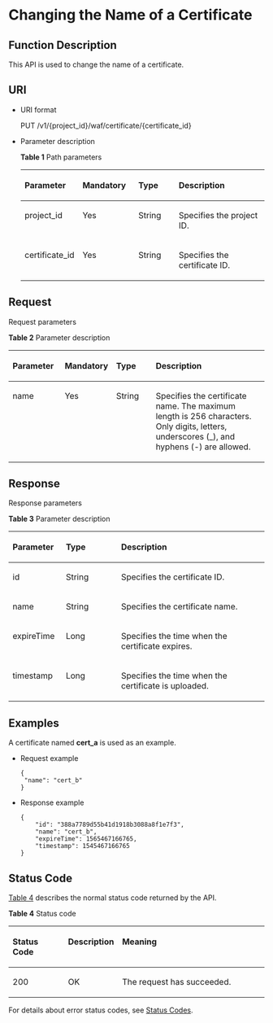 # Changing the Name of a Certificate<a name="EN-US_TOPIC_0193631186"></a>

## Function Description<a name="section5909008"></a>

This API is used to change the name of a certificate.

## URI<a name="section53181073"></a>

-   URI format

    PUT  /v1/\{project\_id\}/waf/certificate/\{certificate\_id\}

-   Parameter description

    **Table  1**  Path parameters

    <a name="table6333726152318"></a>
    <table><thead align="left"><tr id="row16331202682317"><th class="cellrowborder" valign="top" width="19.538046195380463%" id="mcps1.2.5.1.1"><p id="p73311326162320"><a name="p73311326162320"></a><a name="p73311326162320"></a><strong id="b227061152517"><a name="b227061152517"></a><a name="b227061152517"></a>Parameter</strong></p>
    </th>
    <th class="cellrowborder" valign="top" width="23.31766823317668%" id="mcps1.2.5.1.2"><p id="p1333162616234"><a name="p1333162616234"></a><a name="p1333162616234"></a><strong id="b1977525605112"><a name="b1977525605112"></a><a name="b1977525605112"></a>Mandatory</strong></p>
    </th>
    <th class="cellrowborder" valign="top" width="17.348265173482652%" id="mcps1.2.5.1.3"><p id="p18331102622313"><a name="p18331102622313"></a><a name="p18331102622313"></a><strong id="b101611134259"><a name="b101611134259"></a><a name="b101611134259"></a>Type</strong></p>
    </th>
    <th class="cellrowborder" valign="top" width="39.796020397960206%" id="mcps1.2.5.1.4"><p id="p1133116269234"><a name="p1133116269234"></a><a name="p1133116269234"></a><strong id="b7146161414255"><a name="b7146161414255"></a><a name="b7146161414255"></a>Description</strong></p>
    </th>
    </tr>
    </thead>
    <tbody><tr id="row173335264239"><td class="cellrowborder" valign="top" width="19.538046195380463%" headers="mcps1.2.5.1.1 "><p id="p13311626142316"><a name="p13311626142316"></a><a name="p13311626142316"></a>project_id</p>
    </td>
    <td class="cellrowborder" valign="top" width="23.31766823317668%" headers="mcps1.2.5.1.2 "><p id="p1033312692319"><a name="p1033312692319"></a><a name="p1033312692319"></a>Yes</p>
    </td>
    <td class="cellrowborder" valign="top" width="17.348265173482652%" headers="mcps1.2.5.1.3 "><p id="p933392672311"><a name="p933392672311"></a><a name="p933392672311"></a>String</p>
    </td>
    <td class="cellrowborder" valign="top" width="39.796020397960206%" headers="mcps1.2.5.1.4 "><p id="p73336265234"><a name="p73336265234"></a><a name="p73336265234"></a>Specifies the project ID.</p>
    </td>
    </tr>
    <tr id="row24271533411"><td class="cellrowborder" valign="top" width="19.538046195380463%" headers="mcps1.2.5.1.1 "><p id="p14381533410"><a name="p14381533410"></a><a name="p14381533410"></a>certificate_id</p>
    </td>
    <td class="cellrowborder" valign="top" width="23.31766823317668%" headers="mcps1.2.5.1.2 "><p id="p94315154342"><a name="p94315154342"></a><a name="p94315154342"></a>Yes</p>
    </td>
    <td class="cellrowborder" valign="top" width="17.348265173482652%" headers="mcps1.2.5.1.3 "><p id="p1844191515349"><a name="p1844191515349"></a><a name="p1844191515349"></a>String</p>
    </td>
    <td class="cellrowborder" valign="top" width="39.796020397960206%" headers="mcps1.2.5.1.4 "><p id="p3441915153410"><a name="p3441915153410"></a><a name="p3441915153410"></a>Specifies the certificate ID.</p>
    </td>
    </tr>
    </tbody>
    </table>


## Request<a name="section8867609"></a>

Request parameters

**Table  2**  Parameter description

<a name="table848611508595"></a>
<table><thead align="left"><tr id="row848645016598"><th class="cellrowborder" valign="top" width="20.580000000000002%" id="mcps1.2.5.1.1"><p id="p14736601303"><a name="p14736601303"></a><a name="p14736601303"></a><strong id="b105911739192512"><a name="b105911739192512"></a><a name="b105911739192512"></a>Parameter</strong></p>
</th>
<th class="cellrowborder" valign="top" width="15.2%" id="mcps1.2.5.1.2"><p id="p1738801502"><a name="p1738801502"></a><a name="p1738801502"></a><strong id="b1977525605112_1"><a name="b1977525605112_1"></a><a name="b1977525605112_1"></a>Mandatory</strong></p>
</th>
<th class="cellrowborder" valign="top" width="16.06%" id="mcps1.2.5.1.3"><p id="p197387015014"><a name="p197387015014"></a><a name="p197387015014"></a><strong id="b101611134259_1"><a name="b101611134259_1"></a><a name="b101611134259_1"></a>Type</strong></p>
</th>
<th class="cellrowborder" valign="top" width="48.16%" id="mcps1.2.5.1.4"><p id="p16740904018"><a name="p16740904018"></a><a name="p16740904018"></a><strong id="b344374752518"><a name="b344374752518"></a><a name="b344374752518"></a>Description</strong></p>
</th>
</tr>
</thead>
<tbody><tr id="row048655010593"><td class="cellrowborder" valign="top" width="20.580000000000002%" headers="mcps1.2.5.1.1 "><p id="p12742601105"><a name="p12742601105"></a><a name="p12742601105"></a>name</p>
</td>
<td class="cellrowborder" valign="top" width="15.2%" headers="mcps1.2.5.1.2 "><p id="p5745110902"><a name="p5745110902"></a><a name="p5745110902"></a>Yes</p>
</td>
<td class="cellrowborder" valign="top" width="16.06%" headers="mcps1.2.5.1.3 "><p id="p6746140305"><a name="p6746140305"></a><a name="p6746140305"></a>String</p>
</td>
<td class="cellrowborder" valign="top" width="48.16%" headers="mcps1.2.5.1.4 "><p id="p4746801001"><a name="p4746801001"></a><a name="p4746801001"></a>Specifies the certificate name. The maximum length is 256 characters. Only digits, letters, underscores (_), and hyphens (-) are allowed.</p>
</td>
</tr>
</tbody>
</table>

## Response<a name="section12699617"></a>

Response parameters

**Table  3**  Parameter description

<a name="table58327572"></a>
<table><thead align="left"><tr id="row12075850"><th class="cellrowborder" valign="top" width="20.810000000000002%" id="mcps1.2.4.1.1"><p id="p38619773"><a name="p38619773"></a><a name="p38619773"></a><strong id="b188104599258"><a name="b188104599258"></a><a name="b188104599258"></a>Parameter</strong></p>
</th>
<th class="cellrowborder" valign="top" width="21.58%" id="mcps1.2.4.1.2"><p id="p41193880"><a name="p41193880"></a><a name="p41193880"></a><strong id="b1967715082616"><a name="b1967715082616"></a><a name="b1967715082616"></a>Type</strong></p>
</th>
<th class="cellrowborder" valign="top" width="57.60999999999999%" id="mcps1.2.4.1.3"><p id="p48369988"><a name="p48369988"></a><a name="p48369988"></a><strong id="b96698111268"><a name="b96698111268"></a><a name="b96698111268"></a>Description</strong></p>
</th>
</tr>
</thead>
<tbody><tr id="row32676712"><td class="cellrowborder" valign="top" width="20.810000000000002%" headers="mcps1.2.4.1.1 "><p id="p29567983"><a name="p29567983"></a><a name="p29567983"></a>id</p>
</td>
<td class="cellrowborder" valign="top" width="21.58%" headers="mcps1.2.4.1.2 "><p id="p46196443"><a name="p46196443"></a><a name="p46196443"></a>String</p>
</td>
<td class="cellrowborder" valign="top" width="57.60999999999999%" headers="mcps1.2.4.1.3 "><p id="p50924436"><a name="p50924436"></a><a name="p50924436"></a>Specifies the certificate ID.</p>
</td>
</tr>
<tr id="row55666745"><td class="cellrowborder" valign="top" width="20.810000000000002%" headers="mcps1.2.4.1.1 "><p id="p12712463"><a name="p12712463"></a><a name="p12712463"></a>name</p>
</td>
<td class="cellrowborder" valign="top" width="21.58%" headers="mcps1.2.4.1.2 "><p id="p23076582"><a name="p23076582"></a><a name="p23076582"></a>String</p>
</td>
<td class="cellrowborder" valign="top" width="57.60999999999999%" headers="mcps1.2.4.1.3 "><p id="p57263845"><a name="p57263845"></a><a name="p57263845"></a>Specifies the certificate name.</p>
</td>
</tr>
<tr id="row944795925117"><td class="cellrowborder" valign="top" width="20.810000000000002%" headers="mcps1.2.4.1.1 "><p id="p466545510448"><a name="p466545510448"></a><a name="p466545510448"></a>expireTime</p>
</td>
<td class="cellrowborder" valign="top" width="21.58%" headers="mcps1.2.4.1.2 "><p id="p11665125516444"><a name="p11665125516444"></a><a name="p11665125516444"></a>Long</p>
</td>
<td class="cellrowborder" valign="top" width="57.60999999999999%" headers="mcps1.2.4.1.3 "><p id="p17665655174419"><a name="p17665655174419"></a><a name="p17665655174419"></a>Specifies the time when the certificate expires.</p>
</td>
</tr>
<tr id="row3173155443810"><td class="cellrowborder" valign="top" width="20.810000000000002%" headers="mcps1.2.4.1.1 "><p id="p017335443813"><a name="p017335443813"></a><a name="p017335443813"></a>timestamp</p>
</td>
<td class="cellrowborder" valign="top" width="21.58%" headers="mcps1.2.4.1.2 "><p id="p1917365413819"><a name="p1917365413819"></a><a name="p1917365413819"></a>Long</p>
</td>
<td class="cellrowborder" valign="top" width="57.60999999999999%" headers="mcps1.2.4.1.3 "><p id="p1117335413388"><a name="p1117335413388"></a><a name="p1117335413388"></a>Specifies the time when the certificate is uploaded.</p>
</td>
</tr>
</tbody>
</table>

## Examples<a name="section15246722163414"></a>

A certificate named  **cert\_a**  is used as an example.

-   Request example

    ```
    {
     "name": "cert_b"
    }
    ```


-   Response example

    ```
    {
        "id": "388a7789d55b41d1918b3088a8f1e7f3",
        "name": "cert_b",
        "expireTime": 1565467166765,
        "timestamp": 1545467166765
    }
    ```


## Status Code<a name="section47187690"></a>

[Table 4](#en-us_topic_0193631139_t82c3440f3efb42a38b9d4dc4011a33d0)  describes the normal status code returned by the API.

**Table  4**  Status code

<a name="en-us_topic_0193631139_t82c3440f3efb42a38b9d4dc4011a33d0"></a>
<table><thead align="left"><tr id="en-us_topic_0193631139_r3d6e2f205c444705bdbb9daaac74e575"><th class="cellrowborder" valign="top" width="22%" id="mcps1.2.4.1.1"><p id="en-us_topic_0193631139_af3c4073076f24eca88d94e3fa1effdc6"><a name="en-us_topic_0193631139_af3c4073076f24eca88d94e3fa1effdc6"></a><a name="en-us_topic_0193631139_af3c4073076f24eca88d94e3fa1effdc6"></a>Status Code</p>
</th>
<th class="cellrowborder" valign="top" width="19.41%" id="mcps1.2.4.1.2"><p id="en-us_topic_0193631139_en-us_topic_0144911667_p4531342288"><a name="en-us_topic_0193631139_en-us_topic_0144911667_p4531342288"></a><a name="en-us_topic_0193631139_en-us_topic_0144911667_p4531342288"></a>Description</p>
</th>
<th class="cellrowborder" valign="top" width="58.589999999999996%" id="mcps1.2.4.1.3"><p id="en-us_topic_0193631139_ada185614bba24140995b8123b3e9faa8"><a name="en-us_topic_0193631139_ada185614bba24140995b8123b3e9faa8"></a><a name="en-us_topic_0193631139_ada185614bba24140995b8123b3e9faa8"></a>Meaning</p>
</th>
</tr>
</thead>
<tbody><tr id="en-us_topic_0193631139_rc7b2adc390904a1ba79e303017797786"><td class="cellrowborder" valign="top" width="22%" headers="mcps1.2.4.1.1 "><p id="en-us_topic_0193631139_a93f3895d44bb4226934cc626ac50e37b"><a name="en-us_topic_0193631139_a93f3895d44bb4226934cc626ac50e37b"></a><a name="en-us_topic_0193631139_a93f3895d44bb4226934cc626ac50e37b"></a>200</p>
</td>
<td class="cellrowborder" valign="top" width="19.41%" headers="mcps1.2.4.1.2 "><p id="en-us_topic_0193631139_en-us_topic_0144911667_p7538425819"><a name="en-us_topic_0193631139_en-us_topic_0144911667_p7538425819"></a><a name="en-us_topic_0193631139_en-us_topic_0144911667_p7538425819"></a>OK</p>
</td>
<td class="cellrowborder" valign="top" width="58.589999999999996%" headers="mcps1.2.4.1.3 "><p id="en-us_topic_0193631139_en-us_topic_0144911667_p369874114414"><a name="en-us_topic_0193631139_en-us_topic_0144911667_p369874114414"></a><a name="en-us_topic_0193631139_en-us_topic_0144911667_p369874114414"></a>The request has succeeded.</p>
</td>
</tr>
</tbody>
</table>

For details about error status codes, see  [Status Codes](status-codes.md).


